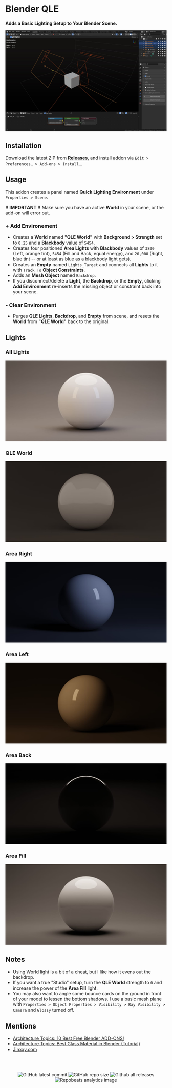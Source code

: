 # Blender QLE

**Adds a Basic Lighting Setup to Your Blender Scene.**

![Blender QLE Screenshot](https://github.com/don1138/blender-qle/blob/master/blender-qle.jpg)

## Installation

Download the latest ZIP from [**Releases**](https://github.com/don1138/blender-qle/releases), and install addon via `Edit > Preferences… > Add-ons > Install…`.

## Usage

This addon creates a panel named **Quick Lighting Environment** under `Properties > Scene`.

**!! IMPORTANT !!** Make sure you have an active **World** in your scene, or the add-on will error out.

### + Add Environement
   + Creates a **World** named **"QLE World"** with **Background > Strength** set to `0.25` and a **Blackbody** value of `5454`.
   + Creates four positioned **Area Lights** with **Blackbody** values of `3800` (Left, orange tint), `5454` (Fill and Back, equal energy), and `20,000` (Right, blue tint -- or at least as blue as a blackbody light gets). 
   + Creates an **Empty** named `Lights_Target` and connects all **Lights** to it with ``Track To`` **Object Constraints**.
   + Adds an **Mesh Object** named `Backdrop`.
   + If you disconnect/delete a **Light**, the **Backdrop**, or the **Empty**, clicking **Add Environment** re-inserts the missing object or constraint back into your scene.

### - Clear Environment
   + Purges **QLE Lights**, **Backdrop**, and **Empty** from scene, and resets the **World** from **"QLE World"** back to the original.

## Lights

### All Lights
![QLE - All Lights](https://github.com/don1138/blender-qle/blob/master/imx/QLE-00.jpg)
### QLE World
![QLE - QLE World](https://github.com/don1138/blender-qle/blob/master/imx/QLE-01.jpg)
### Area Right
![QLE - Area Right](https://github.com/don1138/blender-qle/blob/master/imx/QLE-02.jpg)
### Area Left
![QLE - Area Left](https://github.com/don1138/blender-qle/blob/master/imx/QLE-03.jpg)
### Area Back
![QLE - Area Back](https://github.com/don1138/blender-qle/blob/master/imx/QLE-04.jpg)
### Area Fill
![QLE - Area Fill](https://github.com/don1138/blender-qle/blob/master/imx/QLE-05.jpg)

## Notes
- Using World light is a bit of a cheat, but I like how it evens out the backdrop.
- If you want a true "Studio" setup, turn the **QLE World** strength to `0` and increase the power of the **Area Fill** light.
- You may also want to angle some bounce cards on the ground in front of your model to lessen the bottom shadows. I use a basic mesh plane with `Properties > Object Properties > Visibility > Ray Visibility > Camera` and `Glossy` turned off.

## Mentions
- [Architecture Topics: 10 Best Free Blender ADD-ONS!](https://www.youtube.com/watch?v=QJnB6LRtpxA&t=173s)
- [Architecture Topics: Best Glass Material in Blender (Tutorial)](https://www.youtube.com/watch?v=MzIreMJRhqk)
- [Jinxxy.com](https://jinxxy.com/market/browse?search_query=Quick+Metal+Materials&listing=3449245791745476435)

<br><br>

<p align="center">
  <img alt="GitHub latest commit" src="https://img.shields.io/github/last-commit/don1138/blender-qle">
  <img alt="GitHub repo size" src="https://img.shields.io/github/repo-size/don1138/blender-qle">
  <img alt="Github all releases" src="https://img.shields.io/github/downloads/don1138/blender-qle/total.svg"><br>
  <img src="https://repobeats.axiom.co/api/embed/e7313fc8115e168686e43e209cb5138dbb64f20a.svg" alt="Repobeats analytics image">
</p>

